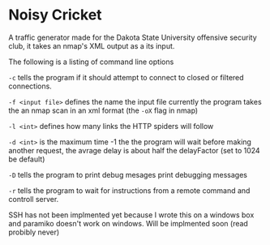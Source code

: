 # Noisy Cricket

A traffic generator made for the Dakota State University offensive security club, it takes an nmap's XML output as a its input.

The following is a listing of command line options

`-c` tells the program if it should attempt to connect to closed or filtered connections.

`-f <input file>` defines the name the input file currently the program takes the an nmap scan in an xml format (the `-oX` flag in nmap)

`-l <int>` defines how many links the HTTP spiders will follow

`-d <int>` is the maximum time -1 the the program will wait before making another request, the avrage delay is about half the delayFactor (set to 1024 be default)

`-D` tells the program to print debug mesages print debugging messages

`-r` tells the program to wait for instructions from a remote command and controll server.


SSH has not been implmented yet because I wrote this on a windows box and paramiko doesn't work on windows.  Will be implmented soon (read probibly never)
